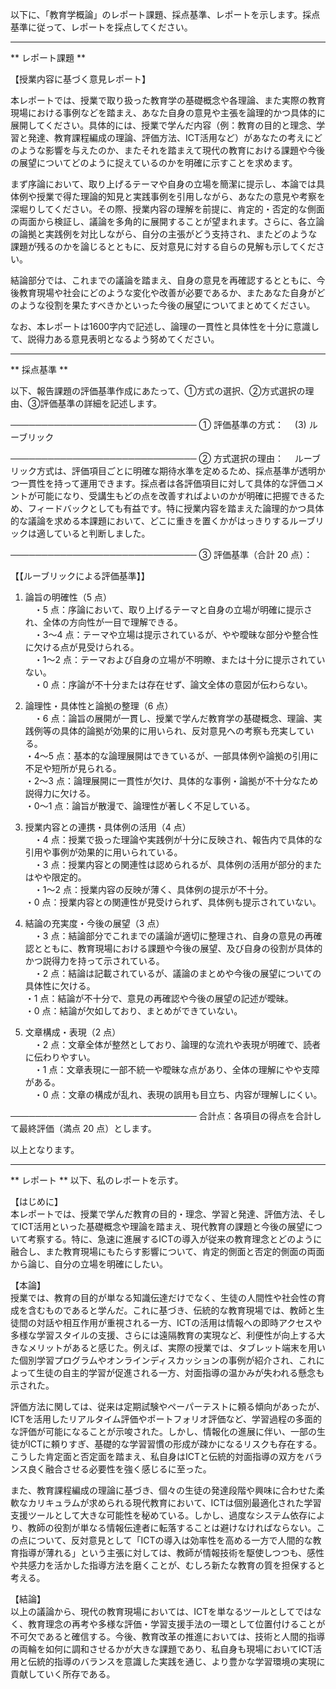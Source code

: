 以下に、「教育学概論」のレポート課題、採点基準、レポートを示します。採点基準に従って、レポートを採点してください。

---------------------------------------
** レポート課題 **

【授業内容に基づく意見レポート】

本レポートでは、授業で取り扱った教育学の基礎概念や各理論、また実際の教育現場における事例などを踏まえ、あなた自身の意見や主張を論理的かつ具体的に展開してください。具体的には、授業で学んだ内容（例：教育の目的と理念、学習と発達、教育課程編成の理論、評価方法、ICT活用など）があなたの考えにどのような影響を与えたのか、またそれを踏まえて現代の教育における課題や今後の展望についてどのように捉えているのかを明確に示すことを求めます。

まず序論において、取り上げるテーマや自身の立場を簡潔に提示し、本論では具体例や授業で得た理論的知見と実践事例を引用しながら、あなたの意見や考察を深堀りしてください。その際、授業内容の理解を前提に、肯定的・否定的な側面の両面から検証し、議論を多角的に展開することが望まれます。さらに、各立論の論拠と実践例を対比しながら、自分の主張がどう支持され、またどのような課題が残るのかを論じるとともに、反対意見に対する自らの見解も示してください。

結論部分では、これまでの議論を踏まえ、自身の意見を再確認するとともに、今後教育現場や社会にどのような変化や改善が必要であるか、またあなた自身がどのような役割を果たすべきかといった今後の展望についてまとめてください。

なお、本レポートは1600字内で記述し、論理の一貫性と具体性を十分に意識して、説得力ある意見表明となるよう努めてください。

---------------------------------------
** 採点基準 **

以下、報告課題の評価基準作成にあたって、①方式の選択、②方式選択の理由、③評価基準の詳細を記述します。

──────────────────────────────
① 評価基準の方式：
　(3) ルーブリック

──────────────────────────────
② 方式選択の理由：
　ルーブリック方式は、評価項目ごとに明確な期待水準を定めるため、採点基準が透明かつ一貫性を持って運用できます。採点者は各評価項目に対して具体的な評価コメントが可能になり、受講生もどの点を改善すればよいのかが明確に把握できるため、フィードバックとしても有益です。特に授業内容を踏まえた論理的かつ具体的な議論を求める本課題において、どこに重きを置くかがはっきりするルーブリックは適していると判断しました。

──────────────────────────────
③ 評価基準（合計 20 点）：

【【ルーブリックによる評価基準】】

1. 論旨の明確性（5 点）  
　・5 点：序論において、取り上げるテーマと自身の立場が明確に提示され、全体の方向性が一目で理解できる。  
　・3～4 点：テーマや立場は提示されているが、やや曖昧な部分や整合性に欠ける点が見受けられる。  
　・1～2 点：テーマおよび自身の立場が不明瞭、または十分に提示されていない。  
　・0 点：序論が不十分または存在せず、論文全体の意図が伝わらない。

2. 論理性・具体性と論拠の整理（6 点）  
　・6 点：論旨の展開が一貫し、授業で学んだ教育学の基礎概念、理論、実践例等の具体的論拠が効果的に用いられ、反対意見への考察も充実している。  
	・4～5 点：基本的な論理展開はできているが、一部具体例や論拠の引用に不足や短所が見られる。  
	・2～3 点：論理展開に一貫性が欠け、具体的な事例・論拠が不十分なため説得力に欠ける。  
	・0～1 点：論旨が散漫で、論理性が著しく不足している。

3. 授業内容との連携・具体例の活用（4 点）  
　・4 点：授業で扱った理論や実践例が十分に反映され、報告内で具体的な引用や事例が効果的に用いられている。  
　・3 点：授業内容との関連性は認められるが、具体例の活用が部分的またはやや限定的。  
　・1～2 点：授業内容の反映が薄く、具体例の提示が不十分。  
	・0 点：授業内容との関連性が見受けられず、具体例も提示されていない。

4. 結論の充実度・今後の展望（3 点）  
　・3 点：結論部分でこれまでの議論が適切に整理され、自身の意見の再確認とともに、教育現場における課題や今後の展望、及び自身の役割が具体的かつ説得力を持って示されている。  
　・2 点：結論は記載されているが、議論のまとめや今後の展望についての具体性に欠ける。  
	・1 点：結論が不十分で、意見の再確認や今後の展望の記述が曖昧。  
	・0 点：結論が欠如しており、まとめができていない。

5. 文章構成・表現（2 点）  
　・2 点：文章全体が整然としており、論理的な流れや表現が明確で、読者に伝わりやすい。  
　・1 点：文章表現に一部不統一や曖昧な点があり、全体の理解にやや支障がある。  
 　・0 点：文章の構成が乱れ、表現の誤用も目立ち、内容が理解しにくい。

──────────────────────────────
合計点：各項目の得点を合計して最終評価（満点 20 点）とします。

以上となります。

---------------------------------------
** レポート **
以下、私のレポートを示す。

【はじめに】  
本レポートでは、授業で学んだ教育の目的・理念、学習と発達、評価方法、そしてICT活用といった基礎概念や理論を踏まえ、現代教育の課題と今後の展望について考察する。特に、急速に進展するICTの導入が従来の教育理念とどのように融合し、また教育現場にもたらす影響について、肯定的側面と否定的側面の両面から論じ、自分の立場を明確にしたい。

【本論】  
授業では、教育の目的が単なる知識伝達だけでなく、生徒の人間性や社会性の育成を含むものであると学んだ。これに基づき、伝統的な教育現場では、教師と生徒間の対話や相互作用が重視される一方、ICTの活用は情報への即時アクセスや多様な学習スタイルの支援、さらには遠隔教育の実現など、利便性が向上する大きなメリットがあると感じた。例えば、実際の授業では、タブレット端末を用いた個別学習プログラムやオンラインディスカッションの事例が紹介され、これによって生徒の自主的学習が促進される一方、対面指導の温かみが失われる懸念も示された。  

評価方法に関しては、従来は定期試験やペーパーテストに頼る傾向があったが、ICTを活用したリアルタイム評価やポートフォリオ評価など、学習過程の多面的な評価が可能になることが示唆された。しかし、情報化の進展に伴い、一部の生徒がICTに頼りすぎ、基礎的な学習習慣の形成が疎かになるリスクも存在する。こうした肯定面と否定面を踏まえ、私自身はICTと伝統的対面指導の双方をバランス良く融合させる必要性を強く感じるに至った。  

また、教育課程編成の理論に基づき、個々の生徒の発達段階や興味に合わせた柔軟なカリキュラムが求められる現代教育において、ICTは個別最適化された学習支援ツールとして大きな可能性を秘めている。しかし、過度なシステム依存により、教師の役割が単なる情報伝達者に転落することは避けなければならない。この点について、反対意見として「ICTの導入は効率性を高める一方で人間的な教育指導が薄れる」という主張に対しては、教師が情報技術を駆使しつつも、感性や共感力を活かした指導方法を磨くことが、むしろ新たな教育の質を担保すると考える。

【結論】  
以上の議論から、現代の教育現場においては、ICTを単なるツールとしてではなく、教育理念の再考や多様な評価・学習支援手法の一環として位置付けることが不可欠であると確信する。今後、教育改革の推進においては、技術と人間的指導の両輪を如何に調和させるかが大きな課題であり、私自身も現場においてICT活用と伝統的指導のバランスを意識した実践を通じ、より豊かな学習環境の実現に貢献していく所存である。

